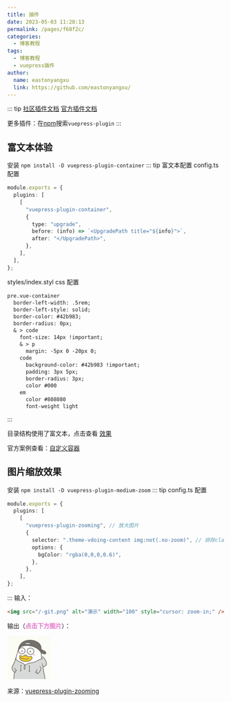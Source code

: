 ```yaml
---
title: 插件
date: 2023-05-03 11:28:13
permalink: /pages/f68f2c/
categories:
  - 博客教程
tags:
  - 博客教程
  - vuepress插件
author:
  name: eastonyangxu
  link: https://github.com/eastonyangxu/
---
```


::: tip
[社区插件文档](https://vuepress-community.netlify.app/zh/)
[官方插件文档](https://v1.vuepress.vuejs.org/zh/plugin/)

更多插件：在[npm](https://www.npmjs.com/)搜索`vuepress-plugin`
:::

## 富文本体验

安装 `npm install -D vuepress-plugin-container`
::: tip 富文本配置
config.ts 配置

```ts
module.exports = {
  plugins: [
    [
      "vuepress-plugin-container",
      {
        type: "upgrade",
        before: (info) => `<UpgradePath title="${info}">`,
        after: "</UpgradePath>",
      },
    ],
  ],
};
```

styles/index.styl css 配置

```styl
pre.vue-container
  border-left-width: .5rem;
  border-left-style: solid;
  border-color: #42b983;
  border-radius: 0px;
  & > code
    font-size: 14px !important;
    & > p
      margin: -5px 0 -20px 0;
    code
      background-color: #42b983 !important;
      padding: 3px 5px;
      border-radius: 3px;
      color #000
    em
      color #808080
      font-weight light
```

:::

目录结构使用了富文本，点击查看 [效果](/pages/433a6c/#目录结构)

<blockquote1>官方案例查看：[自定义容器](https://v1.vuepress.vuejs.org/zh/guide/markdown.html#%E8%87%AA%E5%AE%9A%E4%B9%89%E5%AE%B9%E5%99%A8)</blockquote1>

## 图片缩放效果

安装 `npm install -D vuepress-plugin-medium-zoom`
::: tip config.ts 配置

```ts
module.exports = {
  plugins: [
    [
      "vuepress-plugin-zooming", // 放大图片
      {
        selector: ".theme-vdoing-content img:not(.no-zoom)", // 排除class是no-zoom的图片
        options: {
          bgColor: "rgba(0,0,0,0.6)",
        },
      },
    ],
};
```

:::
输入：

```md
<img src="/-git.png" alt="演示" width="100" style="cursor: zoom-in;" />
```

输出（<b style='color: #e476c8;'>点击下方图片</b>）：

<img src="/avatar-git.png" alt="演示" width="100" style="cursor: zoom-in;" />

<blockquote1>来源：[vuepress-plugin-zooming](https://vuepress-community.netlify.app/zh/plugins/zooming/)
</blockquote1>
